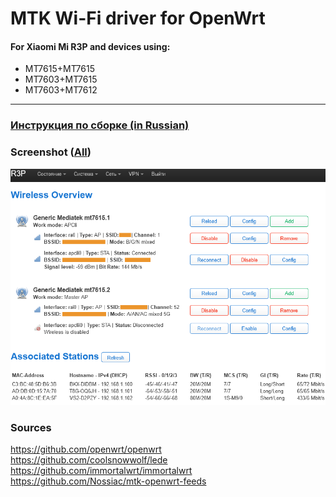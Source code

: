 # MTK Wi-Fi driver for OpenWrt
#### For Xiaomi Mi R3P and devices using:
- MT7615+MT7615  
- MT7603+MT7615  
- MT7603+MT7612  
---
### [Инструкция по сборке (in Russian)](README_RU.md)

### Screenshot ([All](screenshots))
![Image alt](screenshots/mtk_wifi_overview.png)

### Sources
https://github.com/openwrt/openwrt  
https://github.com/coolsnowwolf/lede  
https://github.com/immortalwrt/immortalwrt  
https://github.com/Nossiac/mtk-openwrt-feeds  
